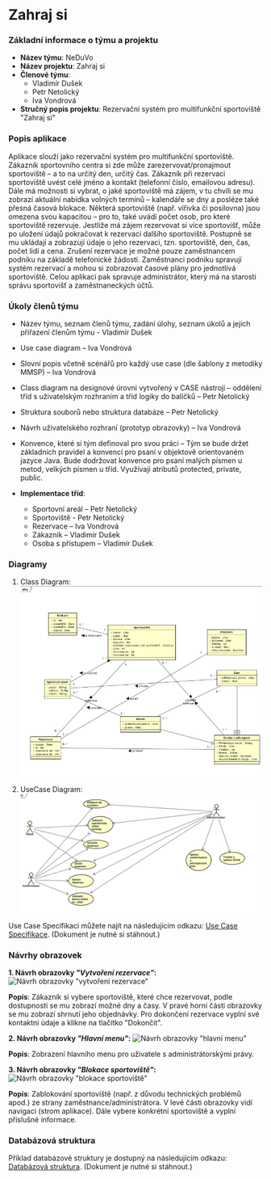 # Zahraj si

### Základní informace o týmu a projektu

- **Název týmu**: NeDuVo
- **Název projektu**: Zahraj si
- **Členové týmu**:
  - Vladimír Dušek
  - Petr Netolický
  - Iva Vondrová
- **Stručný popis projektu**: 	Rezervační systém pro multifunkční sportoviště "Zahraj si"


### Popis aplikace 

Aplikace slouží jako rezervační systém pro multifunkční sportoviště. Zákazník sportovního centra si zde může zarezervovat/pronajmout sportoviště – a to na určitý den, určitý čas. Zákazník při rezervaci sportoviště uvést celé jméno a kontakt (telefonní číslo, emailovou adresu). Dále má možnosti si vybrat, o jaké sportoviště má zájem, v tu chvíli se mu zobrazí aktuální nabídka volných termínů – kalendáře se dny a posléze také přesná časová blokace. Některá sportoviště (např. vířivka či posilovna) jsou omezena svou kapacitou – pro to, také uvádí počet osob, pro které sportoviště rezervuje. Jestliže má zájem rezervovat si více sportovišť, může po uložení údajů pokračovat k rezervaci dalšího sportoviště. Postupně se mu ukládají a zobrazují údaje o jeho rezervaci, tzn. sportoviště, den, čas, počet lidí a cena. Zrušení rezervace je možné pouze zaměstnancem podniku na základě telefonické žádosti. Zaměstnanci podniku spravují systém rezervací a mohou si zobrazovat časové plány pro jednotlivá sportoviště. Celou aplikaci pak spravuje administrátor, který má na starosti správu sportovišť a zaměstnaneckých účtů.


### Úkoly členů týmu

- Název týmu, seznam členů týmu, zadání úlohy, seznam úkolů a jejich přiřazení členům týmu - Vladimír Dušek
- Use case diagram – Iva Vondrová
- Slovní popis včetně scénářů pro každý use case (dle šablony z metodiky MMSP) – Iva Vondrová
- Class diagram na designové úrovni vytvořený v CASE nástroji – oddělení tříd s uživatelským rozhraním a tříd logiky do balíčků – Petr Netolický 
- Struktura souborů nebo struktura databáze – Petr Netolický
- Návrh uživatelského rozhraní (prototyp obrazovky) – Iva Vondrová 
- Konvence, které si tým definoval pro svou práci – Tým se bude držet základních pravidel a konvencí pro psaní v objektově orientovaném jazyce Java. Bude dodržovat konvence pro psaní malých písmen u metod, velkých písmen u tříd. Využívají atributů protected, private, public.


- **Implementace tříd**:
	- Sportovní areál – Petr Netolický
	- Sportoviště -  Petr Netolický
	- Rezervace – Iva Vondrová
	- Zákazník – Vladimír Dušek
	- Osoba s přístupem – Vladimír Dušek

### Diagramy

1. Class Diagram:
![Class Diagram](https://github.com/ivavondrova/NeDuVoTeam/blob/master/NeDuVoTeamProject/src/main/java/com/github/ivavondrova/NeDuVoTeamProject/ui/Class%20Diagram.png)

2. UseCase Diagram:
![UseCase Diagram](https://github.com/ivavondrova/NeDuVoTeam/blob/master/NeDuVoTeamProject/src/main/java/com/github/ivavondrova/NeDuVoTeamProject/ui/UseCase%20Diagram.png)


Use Case Specifikaci můžete najít na následujícím odkazu: [Use Case Specifikace](https://github.com/ivavondrova/NeDuVoTeam/blob/master/NeDuVoTeamProject/Navrh_reseni/Use%20Cases%20specification.docx). (Dokument je nutné si stáhnout.)

### Návrhy obrazovek

**1. Návrh obrazovky *"Vytvoření rezervace"*:**
![Návrh obrazovky "vytvoření rezervace"](https://github.com/ivavondrova/NeDuVoTeam/blob/master/NeDuVoTeamProject/src/main/java/com/github/ivavondrova/NeDuVoTeamProject/ui/Návrh1.png)

**Popis**: Zákazník si vybere sportoviště, které chce rezervovat, podle dostupnosti se mu zobrazí možné dny a časy. V pravé horní části obrazovky se mu zobrazí shrnutí jeho objednávky. Pro dokončení rezervace vyplní své kontaktní údaje a klikne na tlačítko "Dokončit".

**2. Návrh obrazovky *"Hlavní menu"*:**
![Návrh obrazovky "hlavní menu"](https://github.com/ivavondrova/NeDuVoTeam/blob/master/NeDuVoTeamProject/src/main/java/com/github/ivavondrova/NeDuVoTeamProject/ui/Návrh2.png)

**Popis**: Zobrazení hlavního menu pro uživatele s administrátorskými právy.

**3. Návrh obrazovky *"Blokace sportoviště"*:**
![Návrh obrazovky "blokace sportoviště"](https://github.com/ivavondrova/NeDuVoTeam/blob/master/NeDuVoTeamProject/src/main/java/com/github/ivavondrova/NeDuVoTeamProject/ui/Návrh3.png)

**Popis**: Zablokování sportoviště (např. z důvodu technických problémů apod.) ze strany zaměstnance/administrátora. V levé části obrazovky vidí navigaci (strom aplikace). Dále vybere konkrétní sportoviště a vyplní příslušné informace.


### Databázová struktura

Příklad databázové struktury je dostupný na následujícím odkazu: [Databázová struktura](https://github.com/ivavondrova/NeDuVoTeam/blob/master/NeDuVoTeamProject/Navrh_reseni/Struktura-databáze.xlsx). (Dokument je nutné si stáhnout.)





